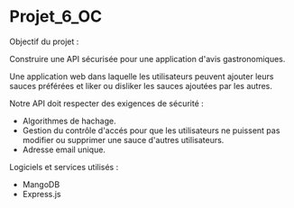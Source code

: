 # Projet_6_OC

Objectif du projet :

Construire une API sécurisée pour une application d'avis gastronomiques.

Une application web dans laquelle les utilisateurs peuvent ajouter
leurs sauces préférées et liker ou disliker les sauces ajoutées par les autres.

Notre API doit respecter des exigences de sécurité :

- Algorithmes de hachage.
- Gestion du contrôle d'accés pour que les utilisateurs ne puissent pas modifier ou supprimer une sauce d'autres utilisateurs.
- Adresse email unique.

Logiciels et services utilisés :

- MangoDB
- Express.js
